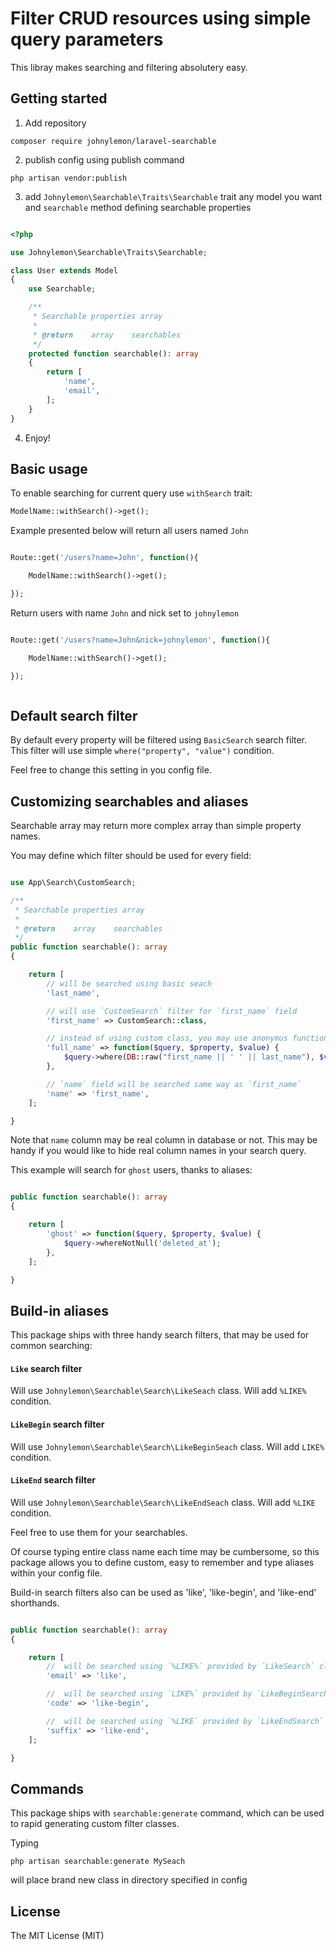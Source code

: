 # Filter CRUD resources using simple query parameters

This libray makes searching and filtering absolutery easy.


## Getting started

 1. Add repository

```
composer require johnylemon/laravel-searchable
```

2. publish config using publish command

```
php artisan vendor:publish
```

3. add `Johnylemon\Searchable\Traits\Searchable` trait any model you want and `searchable` method defining searchable properties

```php

<?php

use Johnylemon\Searchable\Traits\Searchable;

class User extends Model
{
    use Searchable;

    /**
     * Searchable properties array
     *
     * @return    array    searchables
     */
    protected function searchable(): array
    {
        return [
            'name',
            'email',
        ];
    }
}

```

4. Enjoy!


## Basic usage

To enable searching for current query use `withSearch` trait:

```php
ModelName::withSearch()->get();
```

Example presented below will return all users named `John`

```php

Route::get('/users?name=John', function(){

    ModelName::withSearch()->get();

});


```

Return users with name `John` and nick set to `johnylemon`

```php

Route::get('/users?name=John&nick=johnylemon', function(){

    ModelName::withSearch()->get();

});



```

## Default search filter

By default every property will be filtered using `BasicSearch` search filter.
This filter will use simple `where("property", "value")` condition.

Feel free to change this setting in you config file.


## Customizing searchables and aliases

Searchable array may return more complex array than simple property names.

You may define which filter should be used for every field:

```php

use App\Search\CustomSearch;

/**
 * Searchable properties array
 *
 * @return    array    searchables
 */
public function searchable(): array
{

    return [
        // will be searched using basic seach
        'last_name',

        // will use `CustomSearch` filter for `first_name` field
        'first_name' => CustomSearch::class,

        // instead of using custom class, you may use anonymus function
        'full_name' => function($query, $property, $value) {
            $query->where(DB::raw("first_name || ' ' || last_name"), $value);
        },

        // `name` field will be searched same way as `first_name`
        'name' => 'first_name',
    ];

}

```

Note that `name` column may be real column in database or not.
This may be handy if you would like to hide real column names in your search query.

This example will search for `ghost` users, thanks to aliases:

```php

public function searchable(): array
{

    return [
        'ghost' => function($query, $property, $value) {
            $query->whereNotNull('deleted_at');
        },
    ];

}

```


## Build-in aliases

This package ships with three handy search filters, that may be used for common searching:


#### `Like` search filter
Will use `Johnylemon\Searchable\Search\LikeSeach` class. Will add `%LIKE%` condition.

#### `LikeBegin` search filter
Will use `Johnylemon\Searchable\Search\LikeBeginSeach` class. Will add `LIKE%` condition.

#### `LikeEnd` search filter
Will use `Johnylemon\Searchable\Search\LikeEndSeach` class. Will add `%LIKE` condition.

Feel free to use them for your searchables.

Of course typing entire class name each time may be cumbersome, so this package allows you to define custom, easy to remember and type aliases within your config file.

Build-in search filters also can be used as 'like', 'like-begin', and 'like-end' shorthands.


```php

public function searchable(): array
{

    return [
        //  will be searched using `%LIKE%` provided by `LikeSearch` class
        'email' => 'like',

        //  will be searched using `LIKE%` provided by `LikeBeginSearch` class
        'code' => 'like-begin',

        //  will be searched using `%LIKE` provided by `LikeEndSearch` class
        'suffix' => 'like-end',
    ];

}

```


## Commands

This package ships with `searchable:generate` command, which can be used to rapid generating custom filter classes.

Typing
```
php artisan searchable:generate MySeach
```

will place brand new class in directory specified in config


## License
The MIT License (MIT)
